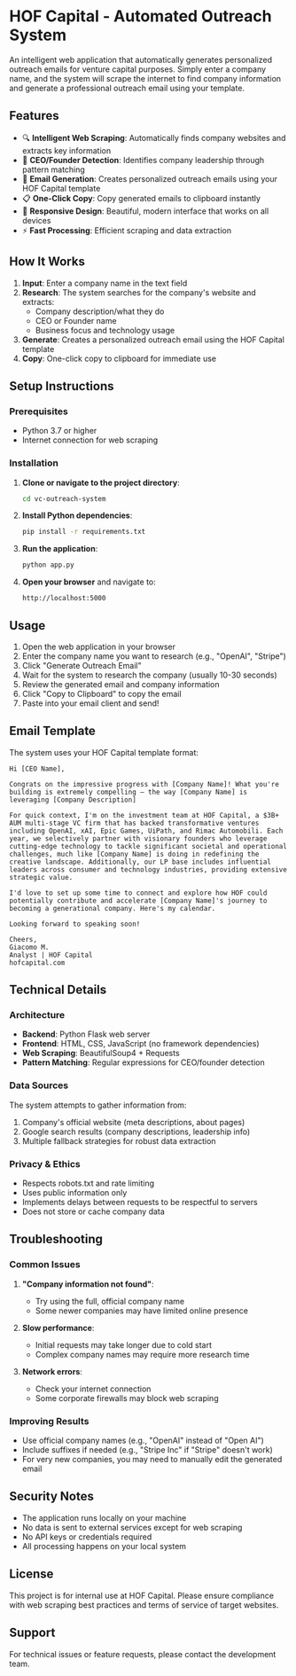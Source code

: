 # HOF Capital - Automated Outreach System

An intelligent web application that automatically generates personalized outreach emails for venture capital purposes. Simply enter a company name, and the system will scrape the internet to find company information and generate a professional outreach email using your template.

## Features

- 🔍 **Intelligent Web Scraping**: Automatically finds company websites and extracts key information
- 👤 **CEO/Founder Detection**: Identifies company leadership through pattern matching
- 📧 **Email Generation**: Creates personalized outreach emails using your HOF Capital template
- 📋 **One-Click Copy**: Copy generated emails to clipboard instantly
- 📱 **Responsive Design**: Beautiful, modern interface that works on all devices
- ⚡ **Fast Processing**: Efficient scraping and data extraction

## How It Works

1. **Input**: Enter a company name in the text field
2. **Research**: The system searches for the company's website and extracts:
   - Company description/what they do
   - CEO or Founder name
   - Business focus and technology usage
3. **Generate**: Creates a personalized outreach email using the HOF Capital template
4. **Copy**: One-click copy to clipboard for immediate use

## Setup Instructions

### Prerequisites

- Python 3.7 or higher
- Internet connection for web scraping

### Installation

1. **Clone or navigate to the project directory**:
   ```bash
   cd vc-outreach-system
   ```

2. **Install Python dependencies**:
   ```bash
   pip install -r requirements.txt
   ```

3. **Run the application**:
   ```bash
   python app.py
   ```

4. **Open your browser** and navigate to:
   ```
   http://localhost:5000
   ```

## Usage

1. Open the web application in your browser
2. Enter the company name you want to research (e.g., "OpenAI", "Stripe")
3. Click "Generate Outreach Email"
4. Wait for the system to research the company (usually 10-30 seconds)
5. Review the generated email and company information
6. Click "Copy to Clipboard" to copy the email
7. Paste into your email client and send!

## Email Template

The system uses your HOF Capital template format:

```
Hi [CEO Name],

Congrats on the impressive progress with [Company Name]! What you're building is extremely compelling – the way [Company Name] is leveraging [Company Description]

For quick context, I'm on the investment team at HOF Capital, a $3B+ AUM multi-stage VC firm that has backed transformative ventures including OpenAI, xAI, Epic Games, UiPath, and Rimac Automobili. Each year, we selectively partner with visionary founders who leverage cutting-edge technology to tackle significant societal and operational challenges, much like [Company Name] is doing in redefining the creative landscape. Additionally, our LP base includes influential leaders across consumer and technology industries, providing extensive strategic value.

I'd love to set up some time to connect and explore how HOF could potentially contribute and accelerate [Company Name]'s journey to becoming a generational company. Here's my calendar.

Looking forward to speaking soon!

Cheers,
Giacomo M.
Analyst | HOF Capital
hofcapital.com
```

## Technical Details

### Architecture

- **Backend**: Python Flask web server
- **Frontend**: HTML, CSS, JavaScript (no framework dependencies)
- **Web Scraping**: BeautifulSoup4 + Requests
- **Pattern Matching**: Regular expressions for CEO/founder detection

### Data Sources

The system attempts to gather information from:
1. Company's official website (meta descriptions, about pages)
2. Google search results (company descriptions, leadership info)
3. Multiple fallback strategies for robust data extraction

### Privacy & Ethics

- Respects robots.txt and rate limiting
- Uses public information only
- Implements delays between requests to be respectful to servers
- Does not store or cache company data

## Troubleshooting

### Common Issues

1. **"Company information not found"**:
   - Try using the full, official company name
   - Some newer companies may have limited online presence

2. **Slow performance**:
   - Initial requests may take longer due to cold start
   - Complex company names may require more research time

3. **Network errors**:
   - Check your internet connection
   - Some corporate firewalls may block web scraping

### Improving Results

- Use official company names (e.g., "OpenAI" instead of "Open AI")
- Include suffixes if needed (e.g., "Stripe Inc" if "Stripe" doesn't work)
- For very new companies, you may need to manually edit the generated email

## Security Notes

- The application runs locally on your machine
- No data is sent to external services except for web scraping
- No API keys or credentials required
- All processing happens on your local system

## License

This project is for internal use at HOF Capital. Please ensure compliance with web scraping best practices and terms of service of target websites.

## Support

For technical issues or feature requests, please contact the development team. 